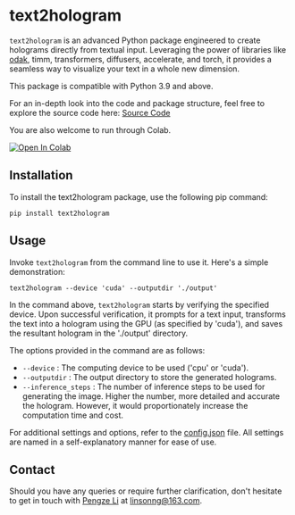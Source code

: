 # text2hologram

`text2hologram` is an advanced Python package engineered to create holograms directly from textual input. Leveraging the power of libraries like [odak](https://github.com/kaanaksit/odak), timm, transformers, diffusers, accelerate, and torch, it provides a seamless way to visualize your text in a whole new dimension.

This package is compatible with Python 3.9 and above.

For an in-depth look into the code and package structure, feel free to explore the source code here: [Source Code](https://github.com/Linsonng/text2hologram/tree/main/text2hologram/src/text2hologram)

You are also welcome to run through Colab.

[![Open In Colab](https://colab.research.google.com/assets/colab-badge.svg)](https://colab.research.google.com/github/Linsonng/text2hologram/blob/main/text2hologram.ipynb)

## Installation
To install the text2hologram package, use the following pip command:

```shell
pip install text2hologram
```



## Usage

Invoke `text2hologram` from the command line to use it. Here's a simple demonstration:

```shell
text2hologram --device 'cuda' --outputdir './output'
```

In the command above, `text2hologram` starts by verifying the specified device. Upon successful verification, it prompts for a text input, transforms the text into a hologram using the GPU (as specified by 'cuda'), and saves the resultant hologram in the './output' directory.

The options provided in the command are as follows:

- `--device` : The computing device to be used ('cpu' or 'cuda').
- `--outputdir` : The output directory to store the generated holograms.
- `--inference_steps` : The number of inference steps to be used for generating the image. Higher the number, more detailed and accurate the hologram. However, it would proportionately increase the computation time and cost.

For additional settings and options, refer to the [config.json](https://github.com/Linsonng/text2hologram/blob/main/text2hologram/src/text2hologram/config.json) file. All settings are named in a self-explanatory manner for ease of use.

## Contact

Should you have any queries or require further clarification, don't hesitate to get in touch with [Pengze Li](https://linsonng.github.io/)  at linsonng@163.com.
